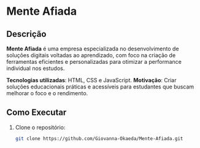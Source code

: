# Mente Afiada

## Descrição

**Mente Afiada** é uma empresa especializada no desenvolvimento de soluções digitais voltadas ao aprendizado, com foco na criação de ferramentas eficientes e personalizadas para otimizar a performance individual nos estudos.

**Tecnologias utilizadas**: HTML, CSS e JavaScript.
**Motivação**: Criar soluções educacionais práticas e acessíveis para estudantes que buscam melhorar o foco e o rendimento.

## Como Executar

1. Clone o repositório:

   ```bash
   git clone https://github.com/Giovanna-Okaeda/Mente-Afiada.git
   ```
